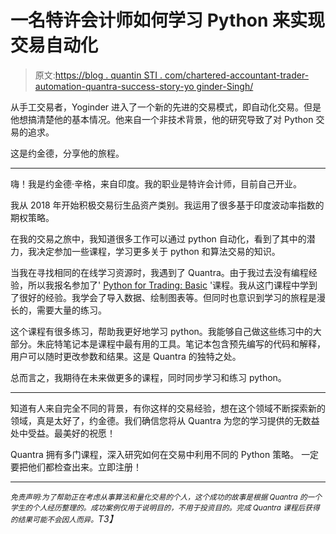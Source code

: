 # 一名特许会计师如何学习 Python 来实现交易自动化

> 原文:[https://blog . quantin STI . com/chartered-accountant-trader-automation-quantra-success-story-yo ginder-Singh/](https://blog.quantinsti.com/chartered-accountant-trader-automation-quantra-success-story-yoginder-singh/)

从手工交易者，Yoginder 进入了一个新的先进的交易模式，即自动化交易。但是他想搞清楚他的基本情况。他来自一个非技术背景，他的研究导致了对 Python 交易的追求。

这是约金德，分享他的旅程。

* * *

嗨！我是约金德·辛格，来自印度。我的职业是特许会计师，目前自己开业。

我从 2018 年开始积极交易衍生品资产类别。我运用了很多基于印度波动率指数的期权策略。

在我的交易之旅中，我知道很多工作可以通过 python 自动化，看到了其中的潜力，我决定参加一些课程，学习更多关于 python 和算法交易的知识。

当我在寻找相同的在线学习资源时，我遇到了 Quantra。由于我过去没有编程经验，所以我报名参加了' [Python for Trading: Basic](https://quantra.quantinsti.com/course/python-trading-basic) '课程。我从这门课程中学到了很好的经验。我学会了导入数据、绘制图表等。但同时也意识到学习的旅程是漫长的，需要大量的练习。

这个课程有很多练习，帮助我更好地学习 python。我能够自己做这些练习中的大部分。朱庇特笔记本是课程中最有用的工具。笔记本包含预先编写的代码和解释，用户可以随时更改参数和结果。这是 Quantra 的独特之处。

总而言之，我期待在未来做更多的课程，同时同步学习和练习 python。

* * *

知道有人来自完全不同的背景，有你这样的交易经验，想在这个领域不断探索新的领域，真是太好了，约金德。我们确信您将从 Quantra 为您的学习提供的无数益处中受益。最美好的祝愿！

Quantra 拥有多门课程，深入研究如何在交易中利用不同的 Python 策略。 [](https://quantra.quantinsti.com/course/python-trading-basic?_gl=1%2a63ajjc%2a_ga%2aMjA5NDEzNDUzMC4xNjUyOTQzNDcz%2a_ga_SXP1W7WL9G%2aMTY1NDYwODgwMS43MS4xLjE2NTQ2MTEyOTEuMA..) 一定要把他们都检查出来。立即注册！

* * *

*<small>免责声明:为了帮助正在考虑从事算法和量化交易的个人，这个成功的故事是根据 Quantra 的一个学生的个人经历整理的。成功案例仅用于说明目的，不用于投资目的。完成 Quantra 课程后获得的结果可能不会因人而异。</small>T3】*